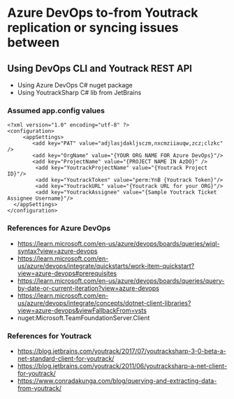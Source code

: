 ﻿# Azure DevOps to-from Youtrack replication or syncing issues between

## Using DevOps CLI and Youtrack REST API
- Using Azure DevOps C# nuget package
- Using YoutrackSharp C# lib from JetBrains

### Assumed app.config values
```
<?xml version="1.0" encoding="utf-8" ?>
<configuration>
     <appSettings>
        <add key="PAT" value="adjlasjdakljsczm,nxcmziiauqw,zcz;clzkc" />
        <add key="OrgName" value="{YOUR ORG NAME FOR Azure DevOps}"/>
        <add key="ProjectName" value="{PROJECT NAME IN AzDO}" />
		 <add key="YoutrackProjectName" value="{Youtrack Project ID}"/>
		 <add key="YoutrackToken" value="perm:YnB {Youtrack Token}"/>
		 <add key="YoutrackURL" value="{Youtrack URL for your ORG}"/>
		 <add key="YoutrackAssignee" value="{Sample Youtrack Ticket Assignee Username}"/>
  </appSettings> 
</configuration>
```

### References for Azure DevOps
-  https://learn.microsoft.com/en-us/azure/devops/boards/queries/wiql-syntax?view=azure-devops
-  https://learn.microsoft.com/en-us/azure/devops/integrate/quickstarts/work-item-quickstart?view=azure-devops#prerequisites
-  https://learn.microsoft.com/en-us/azure/devops/boards/queries/query-by-date-or-current-iteration?view=azure-devops
-  https://learn.microsoft.com/en-us/azure/devops/integrate/concepts/dotnet-client-libraries?view=azure-devops&viewFallbackFrom=vsts
-  nuget:Microsoft.TeamFoundationServer.Client

### References for Youtrack 
- https://blog.jetbrains.com/youtrack/2017/07/youtracksharp-3-0-beta-a-net-standard-client-for-youtrack/
- https://blog.jetbrains.com/youtrack/2011/06/youtracksharp-a-net-client-for-youtrack/
- https://www.conradakunga.com/blog/querying-and-extracting-data-from-youtrack/
